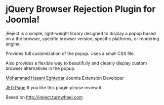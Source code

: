 jQuery Browser Rejection Plugin for Joomla!
=====================

jReject is a simple, light-weight library designed to display a popup based on a the browser, specific browser version, specific platforms, or rendering engine.

Provides full customization of the popup. Uses a small CSS file.

Also provides a flexible way to beautifully and cleanly display custom browser alternatives in the popup.

[Mohammad Hasani Eghtedar](http://www.mhehm.ir) Joomla Extension Developer

[JED Page](http://extensions.joomla.org/extensions/site-management/browsers-a-web-standards/26754) If you like this plugin please review it

Based on http://jreject.turnwheel.com

